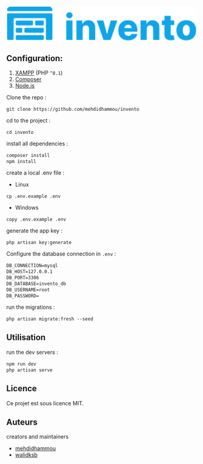 <p align="center">
    <a href="https://laravel.com" target="_blank">
        <img src="public/logo.svg" width="500" alt="Laravel Logo">
    </a>
</p>

## Configuration:

1.   [XAMPP](https://www.apachefriends.org/download.html) (PHP `^8.1`)
2.   [Composer](https://getcomposer.org/download/)
3.   [Node.js](https://nodejs.org/en/download/)

Clone the repo :

```
git clone https://github.com/mehdidhammou/invento
```

cd to the project :

```
cd invento
```

install all dependencies :

```
composer install
npm install
```

create a local .env file :

- Linux

```
cp .env.example .env
```

- Windows

```
copy .env.example .env
```

generate the app key :

```
php artisan key:generate
```

Configure the database connection in `.env` :

```
DB_CONNECTION=mysql
DB_HOST=127.0.0.1
DB_PORT=3306
DB_DATABASE=invento_db
DB_USERNAME=root
DB_PASSWORD=
```

run the migrations :

```
php artisan migrate:fresh --seed
```

## Utilisation

run the dev servers :

```
npm run dev
php artisan serve
```

## Licence

Ce projet est sous licence MIT.

## Auteurs

creators and maintainers

-   [mehdidhammou](https://github.com/mehdidhammou)
-   [walidksb](https://github.com/walidksb)
